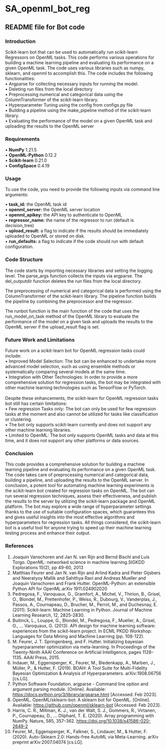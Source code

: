 # SA_openml_bot_reg
## README file for Bot code
### Introduction
Scikit-learn bot that can be used to automatically run scikit-learn Regressors on OpenML tasks. This code performs various operations for building a machine learning pipeline and evaluating its performance on a given OpenML task. The code uses various libraries such as numpy, sklearn, and openml to accomplish this. The code includes the following functionalities:\
•	Argparse for collecting necessary inputs for running the model.\
•	Deleting run files from the local directory\
•	Preprocessing numerical and categorical data using the ColumnTransformer of the scikit-learn library.\
•	Hyperparameter Tuning using the config from configs.py file\
•	Building a pipeline using the make_pipeline method of the scikit-learn library.\
•	Evaluating the performance of the model on a given OpenML task and uploading the results to the OpenML server
### Requirements

•	**NumPy**                     1.21.5\
•	**OpenML-Python**             0.12.2\
•	**Scikit-learn**              0.21.0\
•	**ConfigSpace**               0.4.19


### Usage
To use the code, you need to provide the following inputs via command line arguments:

•	**task_id:** the OpenML task id\
•	**openml_server:** the OpenML server location \
•	**openml_apikey:** the API key to authenticate to OpenML \
•	**regressor_name:** the name of the regressor to run (default is decision_tree)\
•	**upload_result:** a flag to indicate if the results should be immediately uploaded to OpenML or stored on disk.\
•	**run_defaults:** a flag to indicate if the code should run with default configuration.

### Code Structure
The code starts by importing necessary libraries and setting the logging level. The parse_args function collects the inputs via argparse. The del_outputdir function deletes the run files from the local directory.

The preprocessing of numerical and categorical data is performed using the ColumnTransformer of the scikit-learn library. The pipeline function builds the pipeline by combining the preprocessor and the regressor.

The runbot function is the main function of the code that uses the run_model_on_task method of the OpenML library to evaluate the performance of the model on a given task and uploads the results to the OpenML server if the upload_result flag is set.

### Future Work and Limitations
Future work on a scikit-learn bot for OpenML regression tasks could include:\
•	Improved Model Selection: The bot can be enhanced to undertake more advanced model selection, such as using ensemble methods or systematically comparing several models at the same time.\
•	Integration with Other Technologies: In order to provide a more comprehensive solution for regression tasks, the bot may be integrated with other machine learning technologies such as TensorFlow or PyTorch.\
\
Despite these enhancements, the scikit-learn for OpenML regression tasks bot still has certain limitations:\
•	Few regression Tasks only: The bot can only be used for few regression tasks at the moment and also cannot be utilized for tasks like classification or clustering.\
•	The bot only supports scikit-learn currently and does not support any other machine learning libraries.\
•	Limited to OpenML: The bot only supports OpenML tasks and data at this time, and it does not support any other platforms or data sources.



### Conclusion
This code provides a comprehensive solution for building a machine learning pipeline and evaluating its performance on a given OpenML task. The code takes care of preprocessing numerical and categorical data, building a pipeline, and uploading the results to the OpenML server. In conclusion, a potent tool for automating machine learning experiments is the scikit-learn bot created for regression tasks on OpenML. The bot can run several regression techniques, assess their effectiveness, and publish the results to the server by utilizing the scikit-learn package and OpenML platform. The bot may explore a wide range of hyperparameter settings thanks to the use of suitable configuration spaces, which guarantees this and gives useful insights into the most effective algorithms and hyperparameters for regression tasks. All things considered, the scikit-learn bot is a useful tool for anyone trying to speed up their machine learning testing process and enhance their output.


### References
1.	Joaquin Vanschoren and Jan N. van Rijn and Bernd Bischl and Luis Torgo. OpenML: networked science in machine learning.SIGKDD Explorations 15(2), pp 49-60, 2013
2.	Matthias Feurer and Jan N. van Rijn and Arlind Kadra and Pieter Gijsbers and Neeratyoy Mallik and Sahithya Ravi and Andreas Mueller and Joaquin Vanschoren and Frank Hutter. OpenML-Python: an extensible Python API for OpenML.arXiv 1911.024902020
3.	Pedregosa, F., Varoquaux, G., Gramfort, A., Michel, V., Thirion, B., Grisel, O., Blondel, M., Prettenhofer, P., Weiss, R., Dubourg, V., Vanderplas, J., Passos, A., Cournapeau, D., Brucher, M., Perrot, M., and Duchesnay, E. (2011). Scikit-learn: Machine Learning in Python. Journal of Machine Learning Research, 12, 2825-2830.
4.	Buitinck, L., Louppe, G., Blondel, M., Pedregosa, F., Mueller, A., Grisel, O., ... Varoquaux, G. (2013). API design for machine learning software: experiences from the scikit-learn project. In ECML PKDD Workshop: Languages for Data Mining and Machine Learning (pp. 108-122).
5.	M. Feurer, J. T. Springenberg, and F. Hutter. Initializing bayesian hyperparameter optimization via meta-learning. In Proceedings of the Twenty-Ninth AAAI Conference on Artificial Intelligence, pages 1128–1135. AAAI Press, 2015.
6.	Indauer, M., Eggensperger, K., Feurer, M., Biedenkapp, A., Marben, J., Müller, P., & Hutter, F. (2019). BOAH: A Tool Suite for Multi-Fidelity Bayesian Optimization & Analysis of Hyperparameters. arXiv:1908.06756 [cs.LG].
7.	Python Software Foundation. argparse - Command line option and argument parsing module. [Online]. Available: https://docs.python.org/3/library/argparse.html [Accessed:  Feb 2023].
8.	OpenML. OpenML/sklearn-bot: A sklearn bot for OpenML. [Online]. Available: https://github.com/openml/sklearn-bot [Accessed: Feb 2023].
9.	Harris, C. R., Millman, K. J., van der Walt, S. J., Gommers, R., Virtanen, P., Cournapeau, D., … Oliphant, T. E. (2020). Array programming with NumPy. Nature, 585, 357–362. https://doi.org/10.1038/s41586-020-2649-2
10.	Feurer, M., Eggensperger, K., Falkner, S., Lindauer, M., & Hutter, F. (2020). Auto-Sklearn 2.0: Hands-free AutoML via Meta-Learning. arXiv preprint arXiv:2007.04074 [cs.LG].





